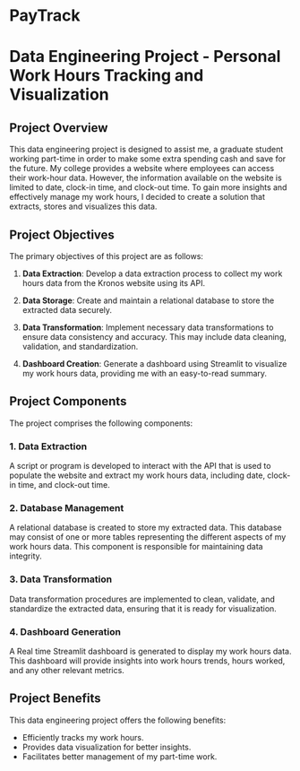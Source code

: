 # PayTrack
# Data Engineering Project - Personal Work Hours Tracking and Visualization

## Project Overview

This data engineering project is designed to assist me, a graduate student working part-time in order to make some extra spending cash and save for the future. 
My college provides a website where employees can access their work-hour data. However, the information available on the website is limited to date, clock-in time, and clock-out time. To gain more insights and effectively manage my work hours, I decided to create a solution that extracts, stores and visualizes this data.

## Project Objectives

The primary objectives of this project are as follows:

1. **Data Extraction**: Develop a data extraction process to collect my work hours data from the Kronos website using its API.

2. **Data Storage**: Create and maintain a relational database to store the extracted data securely.

3. **Data Transformation**: Implement necessary data transformations to ensure data consistency and accuracy. This may include data cleaning, validation, and standardization.

4. **Dashboard Creation**: Generate a dashboard using Streamlit to visualize my work hours data, providing me with an easy-to-read summary.

## Project Components

The project comprises the following components:

### 1. Data Extraction

A script or program is developed to interact with the API that is used to populate the website and extract my work hours data, including date, clock-in time, and clock-out time.

### 2. Database Management

A relational database is created to store my extracted data. This database may consist of one or more tables representing the different aspects of my work hours data. This component is responsible for maintaining data integrity.

### 3. Data Transformation

Data transformation procedures are implemented to clean, validate, and standardize the extracted data, ensuring that it is ready for visualization.

### 4. Dashboard Generation

A Real time Streamlit dashboard is generated to display my work hours data. This dashboard will provide insights into work hours trends, hours worked, and any other relevant metrics.


## Project Benefits

This data engineering project offers the following benefits:

- Efficiently tracks my work hours.
- Provides data visualization for better insights.
- Facilitates better management of my part-time work.
